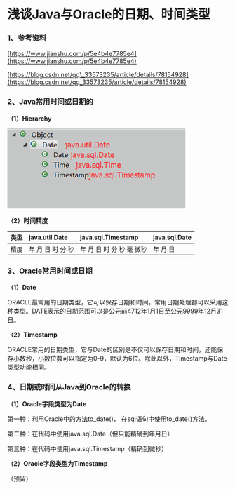 # 浅谈Java与Oracle的日期、时间类型

### 1、参考资料

[https://www.jianshu.com/p/5e4b4e7785e4](https://www.jianshu.com/p/5e4b4e7785e4)

[https://blog.csdn.net/qq\_33573235/article/details/78154928](https://blog.csdn.net/qq_33573235/article/details/78154928)

### 2、Java常用时间或日期的

**（1）Hierarchy**

![](/assets/时间或日期类继承图.png)

**（2）时间精度**

| 类型 | java.util.Date | java.sql.Timestamp | java.sql.Date |
| :--- | :--- | :--- | :--- |
| 精度 | 年 月 日 时 分 秒 | 年 月 日 时 分 秒 毫 微秒 | 年 月 日 |

### 3、Oracle常用时间或日期

**（1）Date**

ORACLE最常用的日期类型，它可以保存日期和时间，常用日期处理都可以采用这种类型。DATE表示的日期范围可以是公元前4712年1月1日至公元9999年12月31日。

**（2）Timestamp**

ORACLE常用的日期类型，它与Date的区别是不仅可以保存日期和时间，还能保存小数秒，小数位数可以指定为0-9，默认为6位。除此以外，Timestamp与Date类型功能相同。

### 4、日期或时间从Java到Oracle的转换

**（1）Oracle字段类型为Date**

第一种：利用Oracle中的方法to\_date\(\)， 在sql语句中使用to\_date\(\)方法。

第二种：在代码中使用java.sql.Date（但只能精确到年月日）

第三种：在代码中使用java.sql.Timestamp（精确到微秒）

**（2）Oracle字段类型为Timestamp**

（预留）

